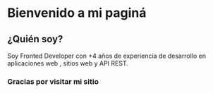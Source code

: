 # Bienvenido a mi paginá
## ¿Quién soy?
Soy Fronted Developer con +4 años de experiencia de desarrollo en aplicaciones web , sitios web y API REST.

### Gracias por visitar mi sitio

